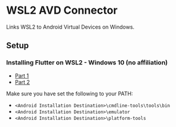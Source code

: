# WSL2 AVD Connector

Links WSL2 to Android Virtual Devices on Windows.

## Setup

### Installing Flutter on WSL2 - Windows 10 (no affiliation)

- [Part 1](https://joshkautz.medium.com/installing-flutter-2-0-on-wsl2-2fbf0a354c78)
- [Part 2](https://joshkautz.medium.com/developing-with-flutter-2-0-on-wsl2-a00bd064cf2c)

Make sure you have set the following to your PATH:

- `<Android Installation Destination>\cmdline-tools\tools\bin`
- `<Android Installation Destination>\emulator`
- `<Android Installation Destination>\platform-tools`
